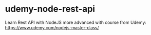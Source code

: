 # udemy-node-rest-api
Learn Rest API with NodeJS more advanced with course from Udemy: https://www.udemy.com/nodejs-master-class/
